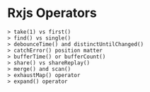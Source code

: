 # Rxjs Operators

    > take(1) vs first()
    > find() vs single()
    > debounceTime() and distinctUntilChanged()
    > catchError() position matter
    > bufferTime() or bufferCount()
    > share() vs shareReplay()
    > merge() and scan()
    > exhaustMap() operator
    > expand() operator
